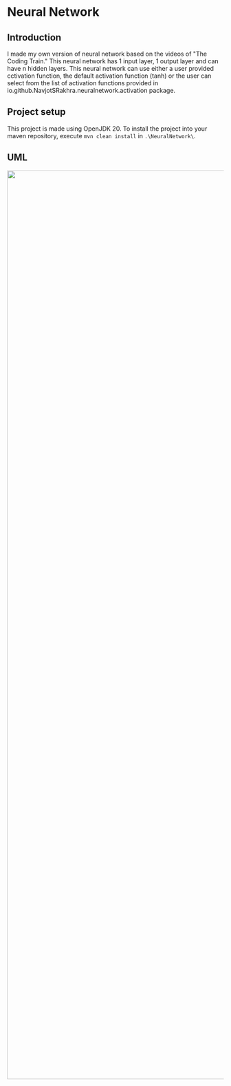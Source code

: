 # Neural Network

## Introduction

I made my own version of neural network based on the videos of "The Coding Train."
This neural network has 1 input layer, 1 output layer and can have n hidden layers.
This neural network can use either a user provided cctivation function, the default
activation function (tanh) or the user can select from the list of activation functions
provided in io.github.NavjotSRakhra.neuralnetwork.activation package.

## Project setup

This project is made using OpenJDK 20. To install the project into your maven repository,
execute `mvn clean install` in `.\NeuralNetwork\`.

## UML

<img height="2114" src="D:\Java Projects\NeuralNetwork\resources\UML.png" width="2002"/>


